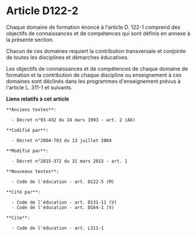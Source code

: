 # Article D122-2

Chaque domaine de formation énoncé à l'article D. 122-1 comprend des objectifs de connaissances et de compétences qui sont
définis en annexe à la présente section. 

Chacun de ces domaines requiert la contribution transversale et conjointe de toutes les disciplines et démarches éducatives. 

Les objectifs de connaissances et de compétences de chaque domaine de formation et la contribution de chaque discipline ou
enseignement à ces domaines sont déclinés dans les programmes d'enseignement prévus à l'article L. 311-1 et suivants.

**Liens relatifs à cet article**

	**Anciens textes**:

	  - Décret n°93-432 du 24 mars 1993 - art. 2 (Ab)

	**Codifié par**:

	  - Décret n°2004-703 du 13 juillet 2004

	**Modifié par**:

	  - Décret n°2015-372 du 31 mars 2015 - art. 1

	**Nouveaux textes**:

	  - Code de l'éducation - art. D122-5 (M)

	**Cité par**:

	  - Code de l'éducation - art. D131-11 (V)
	  - Code de l'éducation - art. D164-1 (V)

	**Cite**:

	  - Code de l'éducation - art. L311-1
